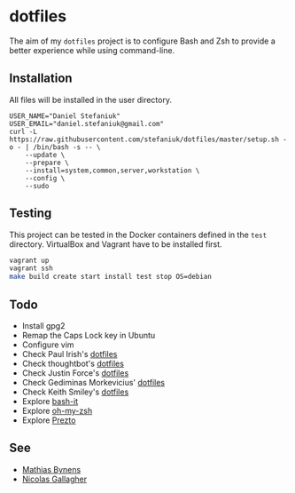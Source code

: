 dotfiles
========

The aim of my `dotfiles` project is to configure Bash and Zsh to provide a better experience while using command-line.

Installation
------------

All files will be installed in the user directory.

    USER_NAME="Daniel Stefaniuk"
    USER_EMAIL="daniel.stefaniuk@gmail.com"
    curl -L https://raw.githubusercontent.com/stefaniuk/dotfiles/master/setup.sh -o - | /bin/bash -s -- \
        --update \
        --prepare \
        --install=system,common,server,workstation \
        --config \
        --sudo

Testing
-------

This project can be tested in the Docker containers defined in the `test` directory. VirtualBox and Vagrant have to be installed first.

```bash
vagrant up
vagrant ssh
make build create start install test stop OS=debian
```

Todo
----

 * Install gpg2
 * Remap the Caps Lock key in Ubuntu
 * Configure vim
 * Check Paul Irish's [dotfiles](https://github.com/paulirish/dotfiles)
 * Check thoughtbot's [dotfiles](https://github.com/thoughtbot/dotfiles)
 * Check Justin Force's [dotfiles](https://github.com/justinforce/dotfiles)
 * Check Gediminas Morkevicius' [dotfiles](https://github.com/l3pp4rd/dotfiles)
 * Check Keith Smiley's [dotfiles](https://github.com/keith/dotfiles)
 * Explore [bash-it](https://github.com/revans/bash-it)
 * Explore [oh-my-zsh](https://github.com/robbyrussell/oh-my-zsh)
 * Explore [Prezto](https://github.com/sorin-ionescu/prezto)

See
---

 * [Mathias Bynens](https://github.com/mathiasbynens/dotfiles)
 * [Nicolas Gallagher](https://github.com/necolas/dotfiles)
